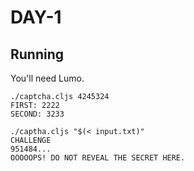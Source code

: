 # DAY-1

## Running

You'll need Lumo.

```
./captcha.cljs 4245324
FIRST: 2222
SECOND: 3233

./captha.cljs "$(< input.txt)"
CHALLENGE
951484...
OOOOOPS! DO NOT REVEAL THE SECRET HERE.
```
